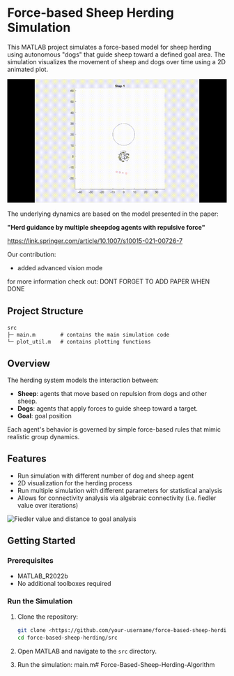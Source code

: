 # Force-based Sheep Herding Simulation

This MATLAB project simulates a force-based model for sheep herding using autonomous "dogs" that guide sheep toward a defined goal area. The simulation visualizes the movement of sheep and dogs over time using a 2D animated plot.

![Herding Simulation](media/sim_1.gif)

The underlying dynamics are based on the model presented in the paper:

**"Herd guidance by multiple sheepdog agents with repulsive force"**

https://link.springer.com/article/10.1007/s10015-021-00726-7

Our contribution:
- added advanced vision mode

for more information check out:
DONT FORGET TO ADD PAPER WHEN DONE

## Project Structure

```
src
├─ main.m        # contains the main simulation code
└─ plot_util.m   # contains plotting functions
```

## Overview

The herding system models the interaction between:

- **Sheep**: agents that move based on repulsion from dogs and other sheep.
- **Dogs**: agents that apply forces to guide sheep toward a target.
- **Goal**: goal position

Each agent's behavior is governed by simple force-based rules that mimic realistic group dynamics.

## Features

- Run simulation with different number of dog and sheep agent
- 2D visualization for the herding process
- Run multiple simulation with different parameters for statistical analysis
- Allows for connectivity analysis via algebraic connectivity (i.e. fiedler value over iterations)

<img src="media/R60_normal" alt="Fiedler value and distance to goal analysis" width="400"/>

## Getting Started

### Prerequisites

- MATLAB_R2022b
- No additional toolboxes required

### Run the Simulation

1. Clone the repository:
    
    ```bash
    git clone <https://github.com/your-username/force-based-sheep-herding.git>
    cd force-based-sheep-herding/src
    ```
    
2. Open MATLAB and navigate to the `src` directory.
3. Run the simulation: main.m# Force-Based-Sheep-Herding-Algorithm
